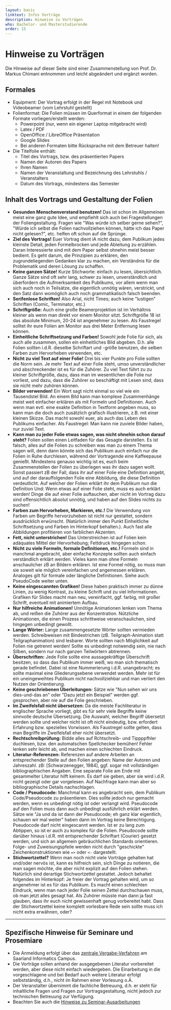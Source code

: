 ```yaml
---
layout: basic
linktext: Infos Vorträge
description: Hinweise zu Vorträgen
who: Bachelor- und Masterstudierende
order: 15
---
```


# Hinweise zu Vorträgen

Die Hinweise auf dieser Seite sind einer Zusammenstellung von Prof. Dr. Markus Chimani entnommen und leicht abgeändert und ergänzt worden.

## Formales

* Equipment: Der Vortrag erfolgt in der Regel mit Notebook und Videobeamer (vom Lehrstuhl gestellt)
* Folienformat: Die Folien müssen im Querformat in einem der folgenden Formate vorliegen/erstellt werden:
    * Powerpoint (nur, wenn ein eigener Laptop mitgebracht wird)
    * Latex / PDF
    * OpenOffice / LibreOffice Präsentation
    * Google Slides
    * Bei anderen Formaten bitte Rücksprache mit dem Betreuer halten!
* Die Titelfolie enthält:
    * Titel des Vortrags, bzw. des präsentierten Papers
    * Namen der Autoren des Papers
    * Ihren Namen
    * Namen der Veranstaltung und Bezeichnung des Lehrstuhls / Veranstalters
    * Datum des Vortrags, mindestens das Semester


## Inhalt des Vortrags und Gestaltung der Folien

* **Gesunden Menschenverstand benutzen!**
  Das ist schon im Allgemeinen meist eine ganz gute Idee, und empfiehlt sich auch bei Fragestellungen der Foliengestaltung.
  Fragen wie "Was würde ich selber gerne sehen?", "Würde ich selbst die Folien nachvollziehen können, hätte ich das Paper nicht gelesen?", etc. helfen oft schon auf die Sprünge.
* **Ziel des Vortrags!**
  Euer Vortrag dient iA nicht dazu, dem Publikum jedes kleinste Detail, jeden Formelbrocken und jede Ableitung zu erzählen.
  Daran Interessierte sind mit dem Paper selbst ohnehin meist besser bedient.
  Es geht darum, die Prinzipien zu erklären, den zugrundeliegenden Gedanken klar zu machen, ein Verständnis für die Problematik und deren Lösung zu schaffen.
* **Keine ganzen Sätze!**
  Kurze Stichworte: einfach zu lesen, übersichtlich.
  Ganze Sätze sind oft sehr lang, schwer zu lesen, unverständlich und überfordern die Aufmerksamkeit des Publikums, vor allem wenn man sich auch noch in Teilsätze, die eigentlich unnötig wären, verstrickt, und den Satz dann womöglich auch noch grammatikalisch falsch beenden.
* **Serifenlose Schriften!**
  Also Arial, nicht Times; auch keine "lustigen" Schriften (Comic, Terminator, etc.)
* **Schriftgröße:**
  Auch eine große Beamerprojektion ist im Verhältnis kleiner als wenn man direkt vor einem Monitor sitzt.
  Schriftgröße 18 ist das absolute Minimum, 20-24 ist angenehmer zu lesen.
  Als Faustregel solltet ihr eure Folien am Monitor aus drei Meter Entfernung lesen können.
* **Einheitliche Schriftsetzung und Farben!**
  Sowohl jede Folie für sich, als auch alle zusammen, sollen ein einheitliches Bild abgeben. D.h. alle Folien sollten i.d.R. dieselbe Schriftart und -größe benutzen, die selben Farben zum Hervorheben verwenden, etc.
* **Nicht zu viel Text auf einer Folie!**
  Drei bis vier Punkte pro Folie sollten die Norm sein.
  Je mehr Text auf einer Folie steht, umso unverständlicher und abschreckender ist es für die Zuhörer.
  Zu viel Text führt zu zu kleiner Schriftgröße, dazu, dass man im wesentlichen die Folie nur vorliest, und dazu, dass die Zuhörer so beschäftigt mit Lesen sind, dass sie nicht mehr zuhören können.
* **Bilder verwenden!**
  Ein Wort sagt nicht einmal so viel wie ein Tausendstel Bild.
  An einem Bild kann man komplexe Zusammenhänge meist weit einfacher erklären als mit Formeln und Definitionen.
  Auch wenn man evtl. eine exakte Definition in Textform angeben muss, so kann man die doch auch zusätzlich grafisch illustrieren, z.B. mit einer kleinen Skizze.
  Das macht sowohl euer, als auch das Leben des Publikums einfacher.
  Als Faustregel: Man kann nie zuviele Bilder haben, nur zuviel Text.
* **Kann man zu jeder Folie etwas sagen, was nicht ohnehin schon darauf steht?**
  Folien sollen einen Leitfaden für das Gesagte darstellen.
  Es ist falsch, alles auf die Folien zu schreiben was man zu einem Thema sagen will, denn dann könnte sich das Publikum auch einfach nur die Folien in Ruhe durchlesen, während der Vortragende eine Kaffeepause genießt.
  Mindestens genauso wichtig ist es, euch beim Zusammenstellen der Folien zu überlegen was ihr dazu sagen wollt.
  Sonst passiert zB der Fall, dass ihr auf einer Folie eine Definition angebt, und auf der darauffolgenden Folie eine Abbildung, die diese Definition verdeutlicht.
  Auf welcher der Folien erklärt ihr dem Publikum nun die Definition
  Und: Wenn etwas auf einer Folie steht, muss es auch erklärt werden!
  Dinge die auf einer Folie auftauchen, aber nicht im Vortrag dazu sind offensichtlich absolut unnötig, und haben auf den Slides nichts zu suchen!
* **Farben zum Hervorheben, Markieren, etc.!**
  Die Verwendung von Farben um Begriffe hervorzuheben ist nicht nur gestattet, sondern ausdrücklich erwünscht.
  (Natürlich immer den Punkt Einheitliche Schriftsetzung und Farben im Hinterkopf behalten.).
  Auch fast alle Abbildungen profitieren von farblichen Akzenten.
* **Fett, nicht unterstrichen!**
  Das Unterstreichen ist auf Folien kein adäquates Mittel der Hervorhebung; Fettdruck hingegen schon.
* **Nicht zu viele Formeln, formale Definitionen, etc.!**
  Formeln sind in manchmal angebracht, aber einfache Konzepte sollten auch einfach verständlich erklärt werden.
  Vieles kann man ohne Formeln anschaulicher zB an Bildern erklären.
  Ist eine Formel nötig, so muss man sie soweit wie möglich vereinfachen und angemessen erklären.
  Analoges gilt für formale oder längliche Definitionen.
  Siehe auch: PseudoCode weiter unten.
* **Keine eingescannten Grafiken!**
  Diese haben praktisch immer zu dünne Linien, zu wenig Kontrast, zu kleine Schrift und zu viel Informationen.
  Grafiken für Slides macht man neu, vereinfacht, ggf. farbig, mit großer Schrift, eventuell mit animiertem Aufbau.
* **Nur hilfreiche Animationen!**
  Unnötige Animationen lenken vom Thema ab, und reißen die Zuhörer aus der Konzentration.
  Nützliche Animationen, die einen Prozess schrittweise veranschaulichen, sind hingegen unbedingt gewollt.
* **Lange Wörter:**
  Lange zusammengesetzte Wörter sollten vermieden werden.
  Schreibweisen mit Bindestrichen (zB. Teilgraph-Animation statt Teilgraphanimation) sind lesbarer.
  Worte sollten nach Möglichkeit auf Folien nie getrennt werden! Sollte es unbedingt notwendig sein, nie nach Silben, sondern nur nach ganzen Teilwörtern abtrennen.
* **Überschriften:**
  Jede Folie sollte eine aussagekräftige Überschrift besitzen, so dass das Publikum immer weiß, wo man sich thematisch gerade befindet.
  Dabei ist eine Nummerierung i.d.R. unangebracht; es sollte maximal eine Gliederungsebene verwendet werden. Mehr ist für ein uneingeweihtes Publikum nicht nachvollziehbar und man verliert den Nutzen der Orientierung.
* **Keine geschriebenen Überleitungen:**
  Sätze wie "Nun sehen wir uns dies-und-das an" oder "Dazu jetzt ein Beispiel" werden ggf. gesprochen, aber nie auf die Folie geschrieben.
* **Im Zweifelsfall nicht übersetzen:**
  Da die meiste Fachliteratur in englischer Sprache vorliegt, gibt es für sehr viele Begriffe keine sinnvolle deutsche Übersetzung.
  Die Auswahl, welcher Begriff übersetzt werden sollte und welcher nicht ist oft nicht eindeutig, bzw. erfordert Erfahrung bzw. spezielles Vorwissen.
  Als Faustregel sollte gelten, dass man Begriffe im Zweifelsfall eher nicht übersetzt.
* **Rechtschreibprüfung:**
  Bidde alles auf Rchtschreib- und Tippppfhler duchlesen, bzw. den automatschen Spellchecker bemühen! Fehler lenken sehr leicht ab, und machen einen schlechten Eindruck.
* **Literatur-Referenzen:**
  Referenzen auf andere Arbeiten an entsprechender Stelle auf den Folien angeben: Name der Autoren und Jahreszahl. zB: [Schwarzenegger, 1984], ggf. sogar mit vollständigen bibliographischen Angaben.
  Eine separate Folie am Ende mit gesammelter Literatur hilft keinem.
  Es darf sie geben, aber sie wird i.d.R. nicht gezeigt oder gar vorgelesen. Auf Nachfrage kann man aber so bibliographische Details nachschlagen.
* **Code / Pseudocode:**
  Manchmal kann es angebracht sein, dem Publikum Code/Pseudocode zu präsentieren.
  Dies sollte jedoch nur gemacht werden, wenn es unbedingt nötig ist oder verlangt wird.
  Pseudocode auf den Folien muss dann auch unbedingt ausführlich erklärt werden.
  Sätze wie "Ja und da ist dann der Pseudocode; eh ganz klar eigentlich, schauen wir mal weiter" haben dann im Vortrag keine Berechtigung.
  Pseudocode darf nicht eingescannt werden.
  Ist er zu lang zum Abtippen, so ist er auch zu komplex für die Folien.
  Pseudocode sollte darüber hinaus i.d.R. mit entsprechender Schriftart (Courier) gesetzt werden, und sich an allgemein gebräuchlichen Standards orientieren.
  Folge- und Zuweisungspfeile werden nicht durch "geschickte" Zeichenkonstruktionen wie `=>` oder `<-` dargestellt.
* **Stichwortzettel?**
  Wenn man noch nicht viele Vorträge gehalten hat und/oder nervös ist, kann es hilfreich sein, sich Dinge zu notieren, die man sagen möchte, die aber nicht explizit auf den Folien stehen.
  Natürlich sind derartige Stichwortzettel gestattet.
  Jedoch behaltet folgendes im Hinterkopf: Je freier der Vortrag gehalten wird, um so angenehmer ist es für das Publikum.
  Es macht einen schlechten Eindruck, wenn man nach jeder Folie seinen Zettel durchschauen muss, ob man jetzt alles gesagt hat.
  Als Zuhörer müsste man dann ja fast glauben, dass ihr euch nicht gewissenhaft genug vorbereitet habt.
  Dass der Stichwortzettel keine komplett vorlesbare Rede sein sollte muss ich nicht extra erwähnen, oder?

---

## Spezifische Hinweise für Seminare und Prosemiare

* Die Anmeldung erfolgt über das [zentrale Vergabe-Verfahren](https://seminars.cs.uni-saarland.de) am Saarland Informatics Campus.
* Die Vorträge sollen anhand der ausgegebenen Literatur vorbereitet werden, aber diese nicht einfach wiedergeben.
  Die Einarbeitung in die vorgeschlagene und bei Bedarf auch weitere Literatur erfolgt selbstständig, d.h., nicht im Rahmen einer Vorlesung o.Ä.
* Der Veranstalter übernimmt die fachliche Betreuung, d.h. er steht für inhaltliche Fragen und Fragen zur Vortragsgestaltung, nicht jedoch zur technischen Betreuung zur Verfügung.
* Beachten Sie auch die [Hinweise zu Seminar-Ausarbeitungen](/infos/ausarbeitungen/)
